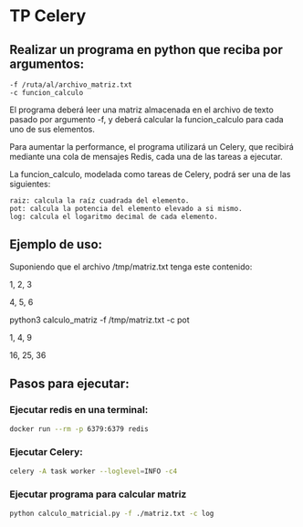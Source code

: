 # TP Celery

## Realizar un programa en python que reciba por argumentos:

    -f /ruta/al/archivo_matriz.txt
    -c funcion_calculo

El programa deberá leer una matriz almacenada en el archivo de texto pasado por argumento -f, y deberá calcular la funcion_calculo para cada uno de sus elementos.

Para aumentar la performance, el programa utilizará un Celery, que recibirá mediante una cola de mensajes Redis, cada una de las tareas a ejecutar.

La funcion_calculo, modelada como tareas de Celery, podrá ser una de las siguientes:

    raiz: calcula la raíz cuadrada del elemento.
    pot: calcula la potencia del elemento elevado a si mismo.
    log: calcula el logaritmo decimal de cada elemento.

## Ejemplo de uso:

Suponiendo que el archivo /tmp/matriz.txt tenga este contenido:

1, 2, 3

4, 5, 6

python3 calculo_matriz -f /tmp/matriz.txt -c pot

1, 4, 9

16, 25, 36

## Pasos para ejecutar:
### Ejecutar redis en una terminal:

```bash
docker run --rm -p 6379:6379 redis
```
### Ejecutar Celery:
```bash
celery -A task worker --loglevel=INFO -c4
```

### Ejecutar programa para calcular matriz
```bash
python calculo_matricial.py -f ./matriz.txt -c log
```